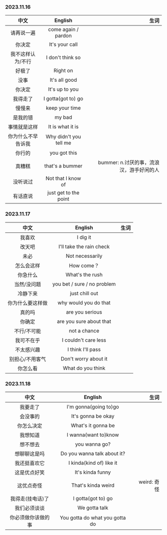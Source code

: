 ### 2023.11.16

| 中文 | English | 生词 |
| :----:| :----: | ---: |
| 请再说一遍 | come again / pardon |
| 你决定 | It's your call |
| 我不这样认为/不行 | I don't think so |
| 好极了 | Right on |
| 没事 | It's all good |
| 你决定 | It's up to you |
| 我得走了 | I gotta(got to) go |
| 慢慢来 | keep your time |
| 是我的错 | my bad |
| 事情就是这样 | It is what it is |
| 你为什么不早告诉我 | Why didn't you tell me |
| 你行的 | you got this |
| 真糟糕 | that's a bummer | bummer: n.讨厌的事，流浪汉，游手好闲的人
| 没听说过 | Not that I know of |
| 有话直说 | just get to the point |


### 2023.11.17

| 中文 | English | 生词 |
|:----:|:----:| ---: |
|我喜欢| I dig it|
|改天吧| I'll take the rain check|
|未必| Not necessarily|
|怎么会这样| How come？|
|你急什么| What's the rush|
|当然/没问题| you bet / sure / no problem|
|冷静下来| just chill out|
|你为什么要这样做| why would you do that|
|真的吗| are you serious|
|你确定| are you sure about that|
|不行/不可能| not a chance|
|我可不在乎| I couldn't care less|
|不太感兴趣| I think I'll pass|
|别担心/不用客气| Don't worry about it|
|你怎么看| What do you think|

### 2023.11.18

| 中文 | English | 生词 |
|:----:|:----:| ---: |
|我要走了|I'm gonna(going to)go|
|会没事的|It's gonna be okay|
|你怎么决定|What's it gonna be|
|我想知道|I wanna(want to)know|
|想不想去|you wanna go?|
|想聊聊这是吗|Do you wanna talk about it?|
|我还挺喜欢它|I kinda(kind of) like it|
|这是优点好笑|It's kinda funny|
|这优点奇怪|That's kinda weird|weird: 奇怪
|我得走(挂电话)了|I gotta(got to) go|
|我们必须谈谈|We gotta talk|
|你必须做你该做的事|You gotta do what you gotta do|